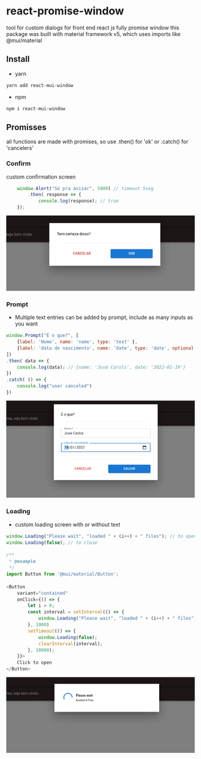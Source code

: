 # react-promise-window
tool for custom dialogs for front end react js fully promise window
this package was built with material framework v5, which uses imports like @mui/material

## Install
 - yarn
``` bash
yarn add react-mui-window
```

 - npm
``` bash
npm i react-mui-window
```

## Promisses
all functions are made with promises, so use .then() for 'ok' or .catch() for 'cancelers'

### Confirm 
custom confirmation screen

``` js 
    window.Alert("Só pra avisar", 5000) // timeout 5seg
        .then( response => {
            console.log(response); // true
    });
```

![prompt](./assets/confirm.png)

### Prompt
 - Multiple text entries can be added by prompt, include as many inputs as you want

``` js
window.Prompt("É o que?", [
    {label: 'Nome', name: 'name', type: 'text' },
    {label: 'data de nascimento', name: 'date', type: 'date', optional: true}
])
.then( data => {
    console.log(data); // {name: 'José Carols', date: '2022-01-19'}
})
.catch( () => {
    console.log("user canceled")
})
```

![prompt](./assets/prompt.png)

### Loading
- custom loading screen with or without text

``` js
window.Loading("Please wait", "loaded " + (i++) + " files"); // to open
window.Loading(false); // to close

/**
 * @example
 */
import Button from '@mui/material/Button';

<Button
    variant="contained"
    onClick={() => {
        let i = 0;
        const interval = setInterval(() => {
            window.Loading("Please wait", "loaded " + (i++) + " files");
        }, 1000)
        setTimeout(() => {
            window.Loading(false);
            clearInterval(interval);
        }, 10000);
    }}>
    Click to open
</Button>

```

![loading](./assets/loading.png)

